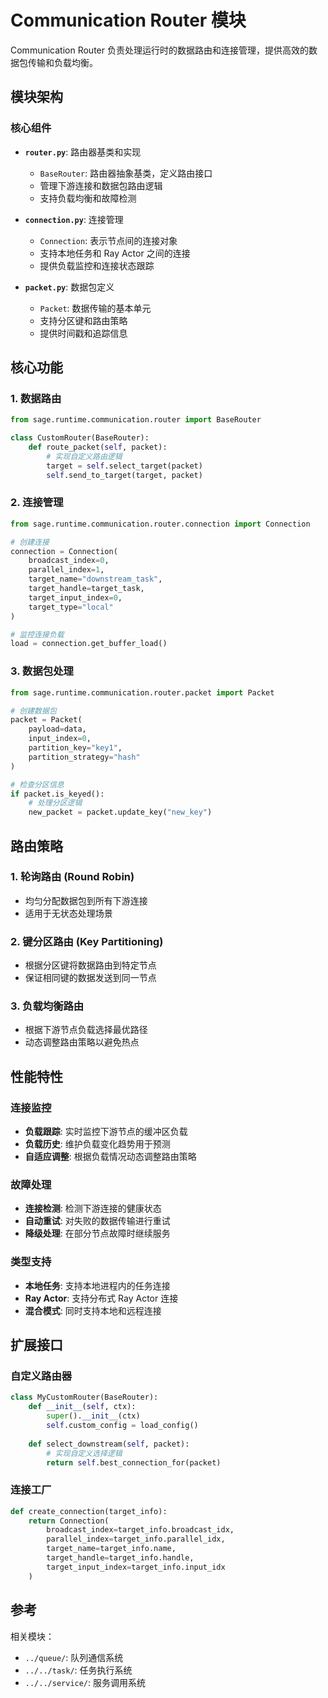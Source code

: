 # Communication Router 模块

Communication Router 负责处理运行时的数据路由和连接管理，提供高效的数据包传输和负载均衡。

## 模块架构

### 核心组件

- **`router.py`**: 路由器基类和实现
  - `BaseRouter`: 路由器抽象基类，定义路由接口
  - 管理下游连接和数据包路由逻辑
  - 支持负载均衡和故障检测

- **`connection.py`**: 连接管理
  - `Connection`: 表示节点间的连接对象
  - 支持本地任务和 Ray Actor 之间的连接
  - 提供负载监控和连接状态跟踪

- **`packet.py`**: 数据包定义
  - `Packet`: 数据传输的基本单元
  - 支持分区键和路由策略
  - 提供时间戳和追踪信息

## 核心功能

### 1. 数据路由
```python
from sage.runtime.communication.router import BaseRouter

class CustomRouter(BaseRouter):
    def route_packet(self, packet):
        # 实现自定义路由逻辑
        target = self.select_target(packet)
        self.send_to_target(target, packet)
```

### 2. 连接管理
```python
from sage.runtime.communication.router.connection import Connection

# 创建连接
connection = Connection(
    broadcast_index=0,
    parallel_index=1,
    target_name="downstream_task",
    target_handle=target_task,
    target_input_index=0,
    target_type="local"
)

# 监控连接负载
load = connection.get_buffer_load()
```

### 3. 数据包处理
```python
from sage.runtime.communication.router.packet import Packet

# 创建数据包
packet = Packet(
    payload=data,
    input_index=0,
    partition_key="key1",
    partition_strategy="hash"
)

# 检查分区信息
if packet.is_keyed():
    # 处理分区逻辑
    new_packet = packet.update_key("new_key")
```

## 路由策略

### 1. 轮询路由 (Round Robin)
- 均匀分配数据包到所有下游连接
- 适用于无状态处理场景

### 2. 键分区路由 (Key Partitioning)
- 根据分区键将数据路由到特定节点
- 保证相同键的数据发送到同一节点

### 3. 负载均衡路由
- 根据下游节点负载选择最优路径
- 动态调整路由策略以避免热点

## 性能特性

### 连接监控
- **负载跟踪**: 实时监控下游节点的缓冲区负载
- **负载历史**: 维护负载变化趋势用于预测
- **自适应调整**: 根据负载情况动态调整路由策略

### 故障处理
- **连接检测**: 检测下游连接的健康状态
- **自动重试**: 对失败的数据传输进行重试
- **降级处理**: 在部分节点故障时继续服务

### 类型支持
- **本地任务**: 支持本地进程内的任务连接
- **Ray Actor**: 支持分布式 Ray Actor 连接
- **混合模式**: 同时支持本地和远程连接

## 扩展接口

### 自定义路由器
```python
class MyCustomRouter(BaseRouter):
    def __init__(self, ctx):
        super().__init__(ctx)
        self.custom_config = load_config()
    
    def select_downstream(self, packet):
        # 实现自定义选择逻辑
        return self.best_connection_for(packet)
```

### 连接工厂
```python
def create_connection(target_info):
    return Connection(
        broadcast_index=target_info.broadcast_idx,
        parallel_index=target_info.parallel_idx,
        target_name=target_info.name,
        target_handle=target_info.handle,
        target_input_index=target_info.input_idx
    )
```

## 参考

相关模块：
- `../queue/`: 队列通信系统
- `../../task/`: 任务执行系统
- `../../service/`: 服务调用系统
